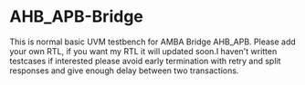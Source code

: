 # AHB_APB-Bridge
This is normal basic UVM testbench for AMBA Bridge AHB_APB. Please add your own RTL, if you want my RTL it will updated soon.I haven't written testcases if interested please avoid early termination with retry and split responses and give enough delay between two transactions.
